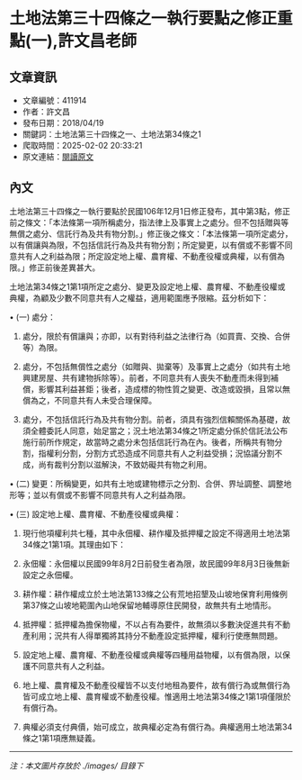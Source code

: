 # 土地法第三十四條之一執行要點之修正重點(一),許文昌老師

## 文章資訊
- 文章編號：411914
- 作者：許文昌
- 發布日期：2018/04/19
- 關鍵詞：土地法第三十四條之一、土地法第34條之1
- 爬取時間：2025-02-02 20:33:21
- 原文連結：[閱讀原文](https://real-estate.get.com.tw/Columns/detail.aspx?no=411914)

## 內文
土地法第三十四條之一執行要點於民國106年12月1日修正發布，其中第3點，修正前之條文：「本法條第一項所稱處分，指法律上及事實上之處分。但不包括贈與等無償之處分、信託行為及共有物分割。」修正後之條文：「本法條第一項所定處分，以有償讓與為限，不包括信託行為及共有物分割；所定變更，以有償或不影響不同意共有人之利益為限；所定設定地上權、農育權、不動產役權或典權，以有償為限。」修正前後差異甚大。

土地法第34條之1第1項所定之處分、變更及設定地上權、農育權、不動產役權或典權，為顧及少數不同意共有人之權益，適用範圍應予限縮。茲分析如下：

• (一) 處分：

1. 處分，限於有償讓與；亦即，以有對待利益之法律行為（如買賣、交換、合併等）為限。

2. 處分，不包括無償性之處分（如贈與、拋棄等）及事實上之處分（如共有土地興建房屋、共有建物拆除等）。前者，不同意共有人喪失不動產而未得到補償，影響其利益甚鉅；後者，造成標的物性質之變更、改造或毀損，且常以無償為之，不同意共有人未受合理保障。

3. 處分，不包括信託行為及共有物分割。前者，須具有強烈信賴關係為基礎，故須全體委託人同意，始足當之；況土地法第34條之1所定處分係於信託法公布施行前所作規定，故當時之處分未包括信託行為在內。後者，所稱共有物分割，指權利分割，分割方式恐造成不同意共有人之利益受損；況協議分割不成，尚有裁判分割以滋解決，不致妨礙共有物之利用。

• (二) 變更：所稱變更，如共有土地或建物標示之分割、合併、界址調整、調整地形等；並以有償或不影響不同意共有人之利益為限。

• (三) 設定地上權、農育權、不動產役權或典權：

1. 現行他項權利共七種，其中永佃權、耕作權及抵押權之設定不得適用土地法第34條之1第1項。其理由如下：

1. 永佃權：永佃權以民國99年8月2日前發生者為限，故民國99年8月3日後無新設定之永佃權。

2. 耕作權：耕作權成立於土地法第133條之公有荒地招墾及山坡地保育利用條例第37條之山坡地範圍內山地保留地輔導原住民開發，故無共有土地情形。

3. 抵押權：抵押權為擔保物權，不以占有為要件，故無須以多數決促進共有不動產利用；況共有人得單獨將其持分不動產設定抵押權，權利行使應無問題。

2. 設定地上權、農育權、不動產役權或典權等四種用益物權，以有償為限，以保護不同意共有人之利益。

1. 地上權、農育權及不動產役權皆不以支付地租為要件，故有償行為或無償行為皆可成立地上權、農育權或不動產役權。惟適用土地法第34條之1第1項僅限於有償行為。

2. 典權必須支付典價，始可成立，故典權必定為有償行為。典權適用土地法第34條之1第1項應無疑義。
---
*注：本文圖片存放於 ./images/ 目錄下*
